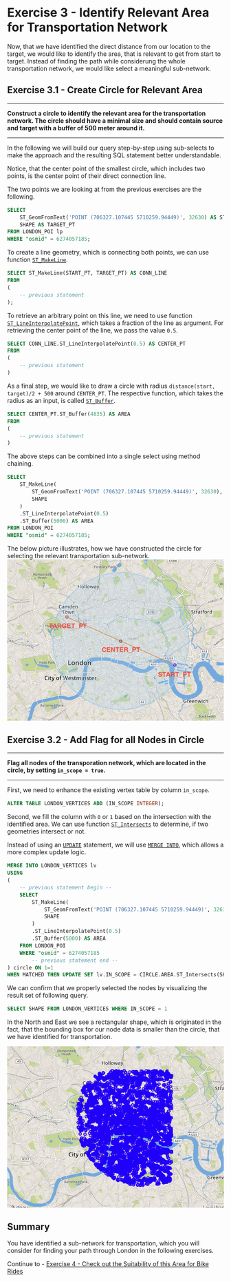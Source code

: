 # Exercise 3 - Identify Relevant Area for Transportation Network

Now, that we have identified the direct distance from our location to the target, we would like to identify the area, that is relevant to get from start to target. Instead of finding the path while considerung the whole transportation network, we would like select a meaningful sub-network.

## Exercise 3.1 - Create Circle for Relevant Area <a name="subex1"></a>
---
**Construct a circle to identify the relevant area for the transportation network. The circle should have a minimal size and should contain source and target with a buffer of 500 meter around it.**

---

In the following we will build our query step-by-step using sub-selects to make the approach and the resulting SQL statement better understandable.

Notice, that the center point of the smallest circle, which includes two points, is the center point of their direct connection line.

The two points we are looking at from the previous exercises are the following.
```sql
SELECT 
	ST_GeomFromText('POINT (706327.107445 5710259.94449)', 32630) AS START_PT,
	SHAPE AS TARGET_PT
FROM LONDON_POI lp 
WHERE "osmid" = 6274057185;
```

To create a line geometry, which is connecting both points, we can use function [`ST_MakeLine`](https://help.sap.com/viewer/bc9e455fe75541b8a248b4c09b086cf5/2020_03_QRC/en-US/57758b2af95346db9a478a53ec2c4ccb.html).
```sql
SELECT ST_MakeLine(START_PT, TARGET_PT) AS CONN_LINE
FROM 
(
	-- previous statement
);
```
To retrieve an arbitrary point on this line, we need to use function [`ST_LineInterpolatePoint`](https://help.sap.com/viewer/bc9e455fe75541b8a248b4c09b086cf5/2020_03_QRC/en-US/c8efe60825514403865090fdf1dc1550.html), which takes a fraction of the line as argument. For retrieving the center point of the line, we pass the value `0.5`.
```sql
SELECT CONN_LINE.ST_LineInterpolatePoint(0.5) AS CENTER_PT
FROM 
(
	-- previous statement
)
```

As a final step, we would like to draw a circle with radius `distance(start, target)/2 + 500` around `CENTER_PT`. The respective function, which takes the radius as an input, is called [`ST_Buffer`](https://help.sap.com/viewer/bc9e455fe75541b8a248b4c09b086cf5/2020_03_QRC/en-US/010c53e227a94966bb009d52d9ec47a2.html).
```sql
SELECT CENTER_PT.ST_Buffer(4835) AS AREA
FROM
(
    -- previous statement
)
```

The above steps can be combined into a single select using method chaining.
```sql
SELECT 
    ST_MakeLine( 
        ST_GeomFromText('POINT (706327.107445 5710259.94449)', 32630),
        SHAPE
    )
    .ST_LineInterpolatePoint(0.5)
    .ST_Buffer(5000) AS AREA
FROM LONDON_POI
WHERE "osmid" = 6274057185;
```

The below picture illustrates, how we have constructed the circle for selecting the relevant transportation sub-network.
![](images/transportation_area.png)

## Exercise 3.2 - Add Flag for all Nodes in Circle <a name="subex2"></a>
---
**Flag all nodes of the transporation network, which are located in the circle, by setting `in_scope = true`.**

---

First, we need to enhance the existing vertex table by column `in_scope`.
```sql
ALTER TABLE LONDON_VERTICES ADD (IN_SCOPE INTEGER);
```

Second, we fill the column with `0` or `1` based on the intersection with the identified area. We can use function [`ST_Intersects`](https://help.sap.com/viewer/bc9e455fe75541b8a248b4c09b086cf5/2020_03_QRC/en-US/7a19e197787c1014a13087ee8f970cce.html) to determine, if two geometries intersect or not.

Instead of using an [`UPDATE`](https://help.sap.com/viewer/c1d3f60099654ecfb3fe36ac93c121bb/2020_03_QRC/en-US/20ff268675191014964add3d17700909.html) statement, we will use [`MERGE INTO`](https://help.sap.com/viewer/c1d3f60099654ecfb3fe36ac93c121bb/2020_03_QRC/en-US/3226201f95764a57810dd256c9524d56.html), which allows a more complex update logic.

```sql
MERGE INTO LONDON_VERTICES lv
USING 
(
	-- previous statement begin --
	SELECT 
    	ST_MakeLine( 
        	ST_GeomFromText('POINT (706327.107445 5710259.94449)', 32630),
        	SHAPE
    	)
    	.ST_LineInterpolatePoint(0.5)
    	.ST_Buffer(5000) AS AREA
	FROM LONDON_POI
	WHERE "osmid" = 6274057185
    	-- previous statement end --
) circle ON 1=1
WHEN MATCHED THEN UPDATE SET lv.IN_SCOPE = CIRCLE.AREA.ST_Intersects(SHAPE);

```

We can confirm that we properly selected the nodes by visualizing the result set of following query.
```sql
SELECT SHAPE FROM LONDON_VERTICES WHERE IN_SCOPE = 1
```

In the North and East we see a rectangular shape, which is originated in the fact, that the bounding box for our node data is smaller than the circle, that we have identified for transportation.

![](images/relevant_nodes.png)

## Summary

You have identified a sub-network for transportation, which you will consider for finding your path through London in the following exercises.

Continue to - [Exercise 4 - Check out the Suitability of this Area for Bike Rides](../ex4/README.md)
